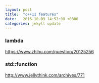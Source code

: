 ```yaml
---
layout: post
title:  "c++11 features"
date:   2016-10-09 14:52:00 +0800
categories: jekyll update
---  
```


### __lambda__  
<https://www.zhihu.com/question/20125256>  

### __std::function__  
<http://www.jellythink.com/archives/771>


